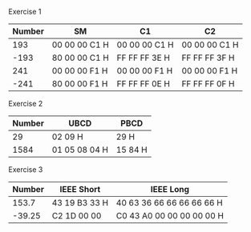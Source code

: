 Exercise 1

Number | SM | C1 | C2
| - | - | - | - |
193 | 00 00 00 C1 H | 00 00 00 C1 H | 00 00 00 C1 H 
-193 | 80 00 00 C1 H | FF FF FF 3E H | FF FF FF 3F H
241 | 00 00 00 F1 H | 00 00 00 F1 H | 00 00 00 F1 H
-241 | 80 00 00 F1 H | FF FF FF 0E H | FF FF FF 0F H

Exercise 2

Number | UBCD | PBCD
| - | - | - |
29 | 02 09 H | 29 H 
1584 | 01 05 08 04 H | 15 84 H

Exercise 3

Number | IEEE Short | IEEE Long
| - | - | - |
153.7 | 43 19 B3 33 H | 40 63 36 66 66 66 66 66 H
-39.25 | C2 1D 00 00 | C0 43 A0 00 00 00 00 00 H